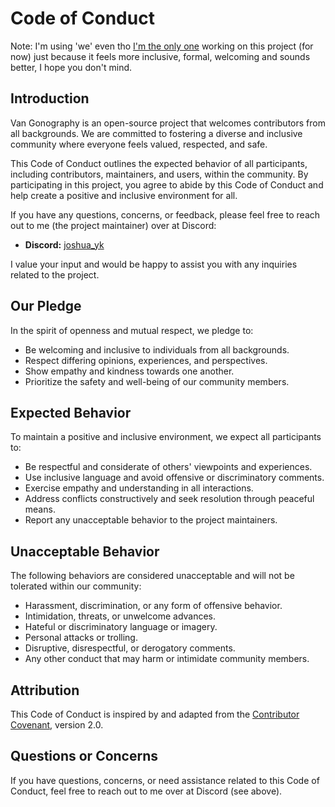 # Code of Conduct

Note: I'm using 'we' even tho [I'm the only one](https://www.youtube.com/watch?v=ZHwVBirqD2s) working on this project (for now) just because it feels more inclusive, formal, welcoming and sounds better, I hope you don't mind.

## Introduction

Van Gonography is an open-source project that welcomes contributors from all backgrounds. We are committed to fostering a diverse and inclusive community where everyone feels valued, respected, and safe.

This Code of Conduct outlines the expected behavior of all participants, including contributors, maintainers, and users, within the community. By participating in this project, you agree to abide by this Code of Conduct and help create a positive and inclusive environment for all.

If you have any questions, concerns, or feedback, please feel free to reach out to me (the project maintainer) over at Discord:

- **Discord:** [joshua_yk](https://discord.com/users/joshua_yk)

I value your input and would be happy to assist you with any inquiries related to the project.

## Our Pledge

In the spirit of openness and mutual respect, we pledge to:

- Be welcoming and inclusive to individuals from all backgrounds.
- Respect differing opinions, experiences, and perspectives.
- Show empathy and kindness towards one another.
- Prioritize the safety and well-being of our community members.

## Expected Behavior

To maintain a positive and inclusive environment, we expect all participants to:

- Be respectful and considerate of others' viewpoints and experiences.
- Use inclusive language and avoid offensive or discriminatory comments.
- Exercise empathy and understanding in all interactions.
- Address conflicts constructively and seek resolution through peaceful means.
- Report any unacceptable behavior to the project maintainers.

## Unacceptable Behavior

The following behaviors are considered unacceptable and will not be tolerated within our community:

- Harassment, discrimination, or any form of offensive behavior.
- Intimidation, threats, or unwelcome advances.
- Hateful or discriminatory language or imagery.
- Personal attacks or trolling.
- Disruptive, disrespectful, or derogatory comments.
- Any other conduct that may harm or intimidate community members.

## Attribution

This Code of Conduct is inspired by and adapted from the [Contributor Covenant](https://www.contributor-covenant.org), version 2.0.

## Questions or Concerns

If you have questions, concerns, or need assistance related to this Code of Conduct, feel free to reach out to me over at Discord (see above).